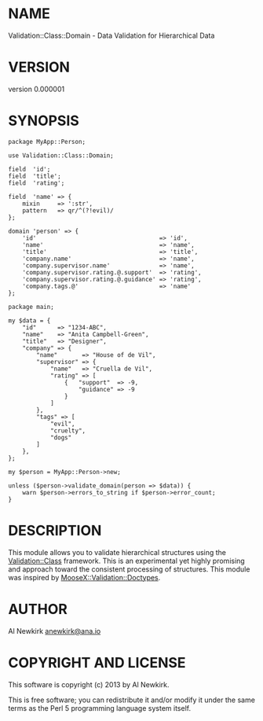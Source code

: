 # NAME

Validation::Class::Domain - Data Validation for Hierarchical Data

# VERSION

version 0.000001

# SYNOPSIS

    package MyApp::Person;

    use Validation::Class::Domain;

    field  'id';
    field  'title';
    field  'rating';

    field  'name' => {
        mixin     => ':str',
        pattern   => qr/^(?!evil)/
    };

    domain 'person' => {
        'id'                                   => 'id',
        'name'                                 => 'name',
        'title'                                => 'title',
        'company.name'                         => 'name',
        'company.supervisor.name'              => 'name',
        'company.supervisor.rating.@.support'  => 'rating',
        'company.supervisor.rating.@.guidance' => 'rating',
        'company.tags.@'                       => 'name'
    };

    package main;

    my $data = {
        "id"      => "1234-ABC",
        "name"    => "Anita Campbell-Green",
        "title"   => "Designer",
        "company" => {
            "name"       => "House of de Vil",
            "supervisor" => {
                "name"   => "Cruella de Vil",
                "rating" => [
                    {   "support"  => -9,
                        "guidance" => -9
                    }
                ]
            },
            "tags" => [
                "evil",
                "cruelty",
                "dogs"
            ]
        },
    };

    my $person = MyApp::Person->new;

    unless ($person->validate_domain(person => $data)) {
        warn $person->errors_to_string if $person->error_count;
    }

# DESCRIPTION

This module allows you to validate hierarchical structures using the
[Validation::Class](http://search.cpan.org/perldoc?Validation::Class) framework. This is an experimental yet highly promising
and approach toward the consistent processing of structures. This module was
inspired by [MooseX::Validation::Doctypes](http://search.cpan.org/perldoc?MooseX::Validation::Doctypes).

# AUTHOR

Al Newkirk <anewkirk@ana.io>

# COPYRIGHT AND LICENSE

This software is copyright (c) 2013 by Al Newkirk.

This is free software; you can redistribute it and/or modify it under
the same terms as the Perl 5 programming language system itself.
